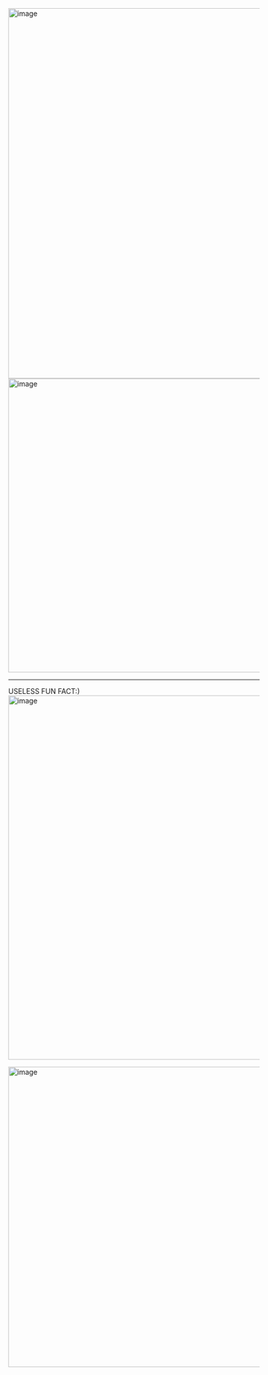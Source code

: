 
<img width="742" alt="image" src="https://github.com/user-attachments/assets/24547ae5-8095-4c2f-88d9-3e01726a8ec2" />


<img width="589" alt="image" src="https://github.com/user-attachments/assets/c9d81417-d628-44ec-9a26-8f556a795cde" />


----------------------------------------------------------------------------------------------------------------------
USELESS FUN FACT:)
<img width="730" alt="image" src="https://github.com/user-attachments/assets/0e70c2a5-f415-4efa-a496-b21b59d38e16" />

<img width="602" alt="image" src="https://github.com/user-attachments/assets/7b0fce8a-8d84-4db6-8eec-0f39830a0123" />



